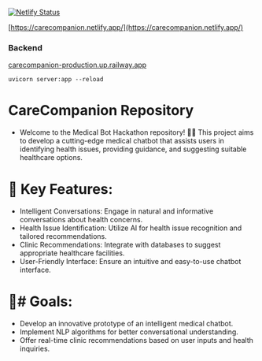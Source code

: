 [![Netlify Status](https://api.netlify.com/api/v1/badges/bd4708a9-67ba-42a7-84cd-dc8a0149a8d0/deploy-status)](https://app.netlify.com/sites/carecompanion/deploys)

[https://carecompanion.netlify.app/](https://carecompanion.netlify.app/)

### Backend

[carecompanion-production.up.railway.app](carecompanion-production.up.railway.app)

`uvicorn server:app --reload`

# CareCompanion Repository

- Welcome to the Medical Bot Hackathon repository! 🏥🤖 This project aims to develop a cutting-edge medical chatbot that assists users in identifying health issues, providing guidance, and suggesting suitable healthcare options.

# 🚀 Key Features:

- Intelligent Conversations: Engage in natural and informative conversations about health concerns.
- Health Issue Identification: Utilize AI for health issue recognition and tailored recommendations.
- Clinic Recommendations: Integrate with databases to suggest appropriate healthcare facilities.
- User-Friendly Interface: Ensure an intuitive and easy-to-use chatbot interface.

# 🎯# Goals:

- Develop an innovative prototype of an intelligent medical chatbot.
- Implement NLP algorithms for better conversational understanding.
- Offer real-time clinic recommendations based on user inputs and health inquiries.
